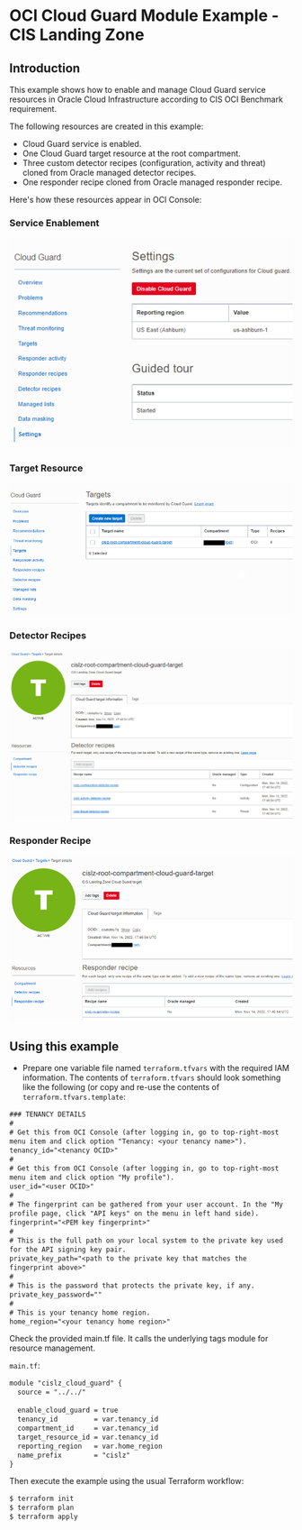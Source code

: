 # OCI Cloud Guard Module Example - CIS Landing Zone

## Introduction

This example shows how to enable and manage Cloud Guard service resources in Oracle Cloud Infrastructure according to CIS OCI Benchmark requirement.

The following resources are created in this example:

- Cloud Guard service is enabled.
- One Cloud Guard target resource at the root compartment.
- Three custom detector recipes (configuration, activity and threat) cloned from Oracle managed detector recipes.
- One responder recipe cloned from Oracle managed responder recipe.

Here's how these resources appear in OCI Console:

### Service Enablement
![Cloud Guard Enabled](images/cloud-guard-enabled.PNG)

### Target Resource
![Cloud Guard Target](images/cloud-guard-target.PNG)

### Detector Recipes
![Cloud Guard Detector Recipes](images/cloud-guard-detector-recipes.PNG)

### Responder Recipe
![Cloud Guard Responder Recipe](images/cloud-guard-responder-recipe.PNG)

## Using this example
* Prepare one variable file named `terraform.tfvars` with the required IAM information. The contents of `terraform.tfvars` should look something like the following (or copy and re-use the contents of `terraform.tfvars.template`:

```
### TENANCY DETAILS
#
# Get this from OCI Console (after logging in, go to top-right-most menu item and click option "Tenancy: <your tenancy name>").
tenancy_id="<tenancy OCID>"
#
# Get this from OCI Console (after logging in, go to top-right-most menu item and click option "My profile").
user_id="<user OCID>"
#
# The fingerprint can be gathered from your user account. In the "My profile page, click "API keys" on the menu in left hand side).
fingerprint="<PEM key fingerprint>"
#
# This is the full path on your local system to the private key used for the API signing key pair.
private_key_path="<path to the private key that matches the fingerprint above>"
#
# This is the password that protects the private key, if any.
private_key_password=""
#
# This is your tenancy home region.
home_region="<your tenancy home region>"
```

Check the provided main.tf file. It calls the underlying tags module for resource management.

`main.tf`:

```
module "cislz_cloud_guard" {
  source = "../../"

  enable_cloud_guard = true
  tenancy_id         = var.tenancy_id
  compartment_id     = var.tenancy_id
  target_resource_id = var.tenancy_id
  reporting_region   = var.home_region
  name_prefix        = "cislz"
}

```

Then execute the example using the usual Terraform workflow:

```
$ terraform init
$ terraform plan
$ terraform apply
```